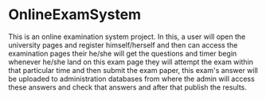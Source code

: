 # OnlineExamSystem
This is an online examination system project. In this, a user will open the university pages and register himself/herself and then can access the examination pages their he/she will get the questions and timer begin whenever he/she land on this exam page they will attempt the exam within that particular time and then submit the exam paper, this exam's answer will be uploaded to administration databases from where the admin will access these answers and check that answers and after that publish the results. 
